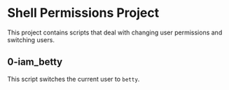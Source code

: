 # Shell Permissions Project

This project contains scripts that deal with changing user permissions and switching users.

## 0-iam_betty
This script switches the current user to `betty`.
